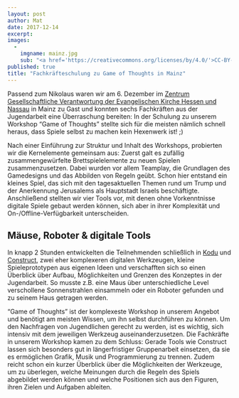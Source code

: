 ```yaml
---
layout: post
author: Mat
date: 2017-12-14
excerpt: 
images:
  - 
	imgname: mainz.jpg
	sub: "<a href='https://creativecommons.org/licenses/by/4.0/'>CC-BY-4.0</a>, OKF DE, Foto: Matthias Löwe"
published: true
title: "Fachkräfteschulung zu Game of Thoughts in Mainz"
---
```


Passend zum Nikolaus waren wir am 6. Dezember im [Zentrum Gesellschaftliche Verantwortung der Evangelischen Kirche Hessen und Nassau](http://www.zgv.info/start.html) in Mainz zu Gast und konnten  sechs Fachkräften aus der Jugendarbeit eine Überraschung bereiten: In der Schulung zu unserem Workshop “Game of Thoughts” stellte sich für die meisten nämlich schnell heraus, dass Spiele selbst zu machen kein Hexenwerk ist! ;)

Nach einer Einführung zur Struktur und Inhalt des Workshops, probierten wir die Kernelemente gemeinsam aus: Zuerst galt es zufällig zusammengewürfelte Brettspielelemente zu neuen Spielen zusammenzusetzen. Dabei wurden vor allem Teamplay, die Grundlagen des Gamedesigns und das Abbilden von Regeln geübt. Schon hier entstand ein kleines Spiel, das sich mit den tagesaktuellen Themen rund um Trump und der Anerkennung Jerusalems als Hauptstadt Israels beschäftigte. Anschließend stellten wir vier Tools vor, mit denen ohne Vorkenntnisse digitale Spiele gebaut werden können, sich aber in ihrer Komplexität und On-/Offline-Verfügbarkeit unterscheiden.

## Mäuse, Roboter & digitale Tools 

In knapp 2 Stunden entwickelten die Teilnehmenden schließlich in [Kodu](https://www.kodugamelab.com/) und [Construct](https://www.construct.net/de), zwei eher komplexeren digitalen Werkzeugen, kleine Spieleprototypen aus eigenen Ideen und verschafften sich so einen Überblick über Aufbau, Möglichkeiten und Grenzen des Konzeptes in der Jugendarbeit. So musste z.B. eine Maus über unterschiedliche Level verschollene Sonnenstrahlen einsammeln oder ein Roboter gefunden und zu seinem Haus getragen werden. 

“Game of Thoughts” ist der komplexeste Workshop in unserem Angebot und benötigt am meisten Wissen, um ihn selbst durchführen zu können. Um den Nachfragen von Jugendlichen gerecht zu werden, ist es wichtig, sich intensiv mit dem jeweiligen Werkzeug auseinanderzusetzen. Die Fachkräfte in unserem Workshop kamen zu dem Schluss: Gerade Tools wie Construct lassen sich besonders gut in längerfristiger Gruppenarbeit einsetzen, da sie es ermöglichen Grafik, Musik und Programmierung zu trennen. Zudem reicht schon ein kurzer Überblick über die Möglichkeiten der Werkzeuge, um zu überlegen, welche Meinungen durch die Regeln des Spiels abgebildet werden können und welche Positionen sich aus den Figuren, ihren Zielen und Aufgaben ableiten.
